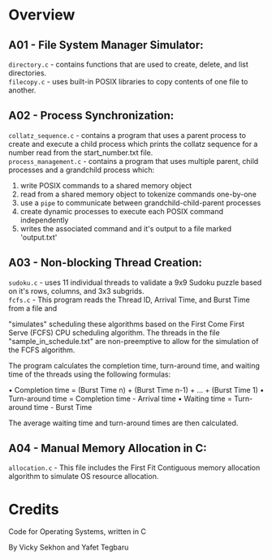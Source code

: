 # Overview
## A01 - File System Manager Simulator:
```directory.c``` - contains functions that are used to create, delete, and list directories.\
```filecopy.c``` - uses built-in POSIX libraries to copy contents of one file to another.

## A02 - Process Synchronization:
```collatz_sequence.c``` - contains a program that uses a parent process to create and execute a child process which prints the collatz sequence for a number read from the start_number.txt file.\
```process_management.c``` - contains a program that uses multiple parent, child processes and a grandchild process which:

 1) write POSIX commands to a shared memory object
 2) read from a shared memory object to tokenize commands one-by-one
 3) use a ```pipe``` to communicate between grandchild-child-parent processes
 4) create dynamic processes to execute each POSIX command independently
 5) writes the associated command and it's output to a file marked 'output.txt'

## A03 - Non-blocking Thread Creation:
```sudoku.c``` - uses 11 individual threads to validate a 9x9 Sudoku puzzle based on it's rows, columns, and 3x3 subgrids.\
```fcfs.c``` - This program reads the Thread ID, Arrival Time, and Burst Time from a file and

"simulates" scheduling these algorithms based on the First Come First Serve (FCFS)
CPU scheduling algorithm. The threads in the file "sample_in_schedule.txt" are
non-preemptive to allow for the simulation of the FCFS algorithm.

The program calculates the completion time, turn-around time, and waiting time
of the threads using the following formulas:

• Completion time = (Burst Time n) + (Burst Time n-1) + ... + (Burst Time 1)
• Turn-around time = Completion time - Arrival time
• Waiting time = Turn-around time - Burst Time

The average waiting time and turn-around times are then calculated.

## A04 - Manual Memory Allocation in C:
```allocation.c``` -  This file includes the First Fit Contiguous memory allocation algorithm to simulate OS resource allocation. 

# Credits
Code for Operating Systems, written in C

By Vicky Sekhon and Yafet Tegbaru

